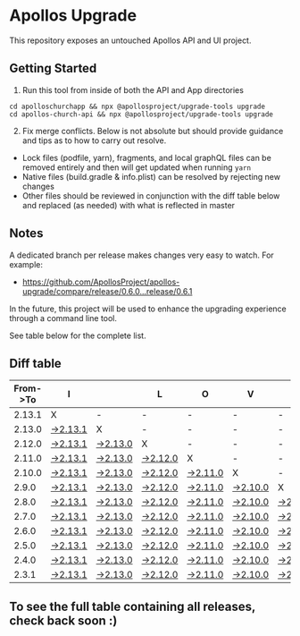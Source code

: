 # Apollos Upgrade

This repository exposes an untouched Apollos API and UI project.

## Getting Started

1. Run this tool from inside of both the API and App directories

```
cd apolloschurchapp && npx @apollosproject/upgrade-tools upgrade
cd apollos-church-api && npx @apollosproject/upgrade-tools upgrade
```

2. Fix merge conflicts. Below is not absolute but should provide guidance and tips as to how to carry out resolve.
* Lock files (podfile, yarn), fragments, and local graphQL files can be removed entirely and then will get updated when running `yarn`
* Native files (build.gradle & info.plist) can be resolved by rejecting new changes
* Other files should be reviewed in conjunction with the diff table below and replaced (as needed) with what is reflected in master

## Notes

A dedicated branch per release makes changes very easy
to watch. For example:

* https://github.com/ApollosProject/apollos-upgrade/compare/release/0.6.0...release/0.6.1

In the future, this project will be used to enhance the upgrading experience through a command line tool.

See table below for the complete list.

## Diff table

| From->To | I                                                                                                    |                                                                                                      | L                                                                                                    | O                                                                                                    | V                                                                                                   | E                                                                                                 |                                                                                                   | D                                                                                                 | I                                                                                                 | F                                                                                                 | F                                                                                                 | S   |
| -------- | ---------------------------------------------------------------------------------------------------- | ---------------------------------------------------------------------------------------------------- | ---------------------------------------------------------------------------------------------------- | ---------------------------------------------------------------------------------------------------- | --------------------------------------------------------------------------------------------------- | ------------------------------------------------------------------------------------------------- | ------------------------------------------------------------------------------------------------- | ------------------------------------------------------------------------------------------------- | ------------------------------------------------------------------------------------------------- | ------------------------------------------------------------------------------------------------- | ------------------------------------------------------------------------------------------------- | --- |
| 2.13.1   | X                                                                                                    | -                                                                                                    | -                                                                                                    | -                                                                                                    | -                                                                                                   | -                                                                                                 | -                                                                                                 | -                                                                                                 | -                                                                                                 | -                                                                                                 | -                                                                                                 | -   |
| 2.13.0   | [->2.13.1](https://github.com/ApollosProject/apollos-upgrade/compare/release/2.13.0..release/2.13.1) | X                                                                                                    | -                                                                                                    | -                                                                                                    | -                                                                                                   | -                                                                                                 | -                                                                                                 | -                                                                                                 | -                                                                                                 | -                                                                                                 | -                                                                                                 | -   |
| 2.12.0   | [->2.13.1](https://github.com/ApollosProject/apollos-upgrade/compare/release/2.12.0..release/2.13.1) | [->2.13.0](https://github.com/ApollosProject/apollos-upgrade/compare/release/2.12.0..release/2.13.0) | X                                                                                                    | -                                                                                                    | -                                                                                                   | -                                                                                                 | -                                                                                                 | -                                                                                                 | -                                                                                                 | -                                                                                                 | -                                                                                                 | -   |
| 2.11.0   | [->2.13.1](https://github.com/ApollosProject/apollos-upgrade/compare/release/2.11.0..release/2.13.1) | [->2.13.0](https://github.com/ApollosProject/apollos-upgrade/compare/release/2.11.0..release/2.13.0) | [->2.12.0](https://github.com/ApollosProject/apollos-upgrade/compare/release/2.11.0..release/2.12.0) | X                                                                                                    | -                                                                                                   | -                                                                                                 | -                                                                                                 | -                                                                                                 | -                                                                                                 | -                                                                                                 | -                                                                                                 | -   |
| 2.10.0   | [->2.13.1](https://github.com/ApollosProject/apollos-upgrade/compare/release/2.10.0..release/2.13.1) | [->2.13.0](https://github.com/ApollosProject/apollos-upgrade/compare/release/2.10.0..release/2.13.0) | [->2.12.0](https://github.com/ApollosProject/apollos-upgrade/compare/release/2.10.0..release/2.12.0) | [->2.11.0](https://github.com/ApollosProject/apollos-upgrade/compare/release/2.10.0..release/2.11.0) | X                                                                                                   | -                                                                                                 | -                                                                                                 | -                                                                                                 | -                                                                                                 | -                                                                                                 | -                                                                                                 | -   |
| 2.9.0    | [->2.13.1](https://github.com/ApollosProject/apollos-upgrade/compare/release/2.9.0..release/2.13.1)  | [->2.13.0](https://github.com/ApollosProject/apollos-upgrade/compare/release/2.9.0..release/2.13.0)  | [->2.12.0](https://github.com/ApollosProject/apollos-upgrade/compare/release/2.9.0..release/2.12.0)  | [->2.11.0](https://github.com/ApollosProject/apollos-upgrade/compare/release/2.9.0..release/2.11.0)  | [->2.10.0](https://github.com/ApollosProject/apollos-upgrade/compare/release/2.9.0..release/2.10.0) | X                                                                                                 | -                                                                                                 | -                                                                                                 | -                                                                                                 | -                                                                                                 | -                                                                                                 | -   |
| 2.8.0    | [->2.13.1](https://github.com/ApollosProject/apollos-upgrade/compare/release/2.8.0..release/2.13.1)  | [->2.13.0](https://github.com/ApollosProject/apollos-upgrade/compare/release/2.8.0..release/2.13.0)  | [->2.12.0](https://github.com/ApollosProject/apollos-upgrade/compare/release/2.8.0..release/2.12.0)  | [->2.11.0](https://github.com/ApollosProject/apollos-upgrade/compare/release/2.8.0..release/2.11.0)  | [->2.10.0](https://github.com/ApollosProject/apollos-upgrade/compare/release/2.8.0..release/2.10.0) | [->2.9.0](https://github.com/ApollosProject/apollos-upgrade/compare/release/2.8.0..release/2.9.0) | X                                                                                                 | -                                                                                                 | -                                                                                                 | -                                                                                                 | -                                                                                                 | -   |
| 2.7.0    | [->2.13.1](https://github.com/ApollosProject/apollos-upgrade/compare/release/2.7.0..release/2.13.1)  | [->2.13.0](https://github.com/ApollosProject/apollos-upgrade/compare/release/2.7.0..release/2.13.0)  | [->2.12.0](https://github.com/ApollosProject/apollos-upgrade/compare/release/2.7.0..release/2.12.0)  | [->2.11.0](https://github.com/ApollosProject/apollos-upgrade/compare/release/2.7.0..release/2.11.0)  | [->2.10.0](https://github.com/ApollosProject/apollos-upgrade/compare/release/2.7.0..release/2.10.0) | [->2.9.0](https://github.com/ApollosProject/apollos-upgrade/compare/release/2.7.0..release/2.9.0) | [->2.8.0](https://github.com/ApollosProject/apollos-upgrade/compare/release/2.7.0..release/2.8.0) | X                                                                                                 | -                                                                                                 | -                                                                                                 | -                                                                                                 | -   |
| 2.6.0    | [->2.13.1](https://github.com/ApollosProject/apollos-upgrade/compare/release/2.6.0..release/2.13.1)  | [->2.13.0](https://github.com/ApollosProject/apollos-upgrade/compare/release/2.6.0..release/2.13.0)  | [->2.12.0](https://github.com/ApollosProject/apollos-upgrade/compare/release/2.6.0..release/2.12.0)  | [->2.11.0](https://github.com/ApollosProject/apollos-upgrade/compare/release/2.6.0..release/2.11.0)  | [->2.10.0](https://github.com/ApollosProject/apollos-upgrade/compare/release/2.6.0..release/2.10.0) | [->2.9.0](https://github.com/ApollosProject/apollos-upgrade/compare/release/2.6.0..release/2.9.0) | [->2.8.0](https://github.com/ApollosProject/apollos-upgrade/compare/release/2.6.0..release/2.8.0) | [->2.7.0](https://github.com/ApollosProject/apollos-upgrade/compare/release/2.6.0..release/2.7.0) | X                                                                                                 | -                                                                                                 | -                                                                                                 | -   |
| 2.5.0    | [->2.13.1](https://github.com/ApollosProject/apollos-upgrade/compare/release/2.5.0..release/2.13.1)  | [->2.13.0](https://github.com/ApollosProject/apollos-upgrade/compare/release/2.5.0..release/2.13.0)  | [->2.12.0](https://github.com/ApollosProject/apollos-upgrade/compare/release/2.5.0..release/2.12.0)  | [->2.11.0](https://github.com/ApollosProject/apollos-upgrade/compare/release/2.5.0..release/2.11.0)  | [->2.10.0](https://github.com/ApollosProject/apollos-upgrade/compare/release/2.5.0..release/2.10.0) | [->2.9.0](https://github.com/ApollosProject/apollos-upgrade/compare/release/2.5.0..release/2.9.0) | [->2.8.0](https://github.com/ApollosProject/apollos-upgrade/compare/release/2.5.0..release/2.8.0) | [->2.7.0](https://github.com/ApollosProject/apollos-upgrade/compare/release/2.5.0..release/2.7.0) | [->2.6.0](https://github.com/ApollosProject/apollos-upgrade/compare/release/2.5.0..release/2.6.0) | X                                                                                                 | -                                                                                                 | -   |
| 2.4.0    | [->2.13.1](https://github.com/ApollosProject/apollos-upgrade/compare/release/2.4.0..release/2.13.1)  | [->2.13.0](https://github.com/ApollosProject/apollos-upgrade/compare/release/2.4.0..release/2.13.0)  | [->2.12.0](https://github.com/ApollosProject/apollos-upgrade/compare/release/2.4.0..release/2.12.0)  | [->2.11.0](https://github.com/ApollosProject/apollos-upgrade/compare/release/2.4.0..release/2.11.0)  | [->2.10.0](https://github.com/ApollosProject/apollos-upgrade/compare/release/2.4.0..release/2.10.0) | [->2.9.0](https://github.com/ApollosProject/apollos-upgrade/compare/release/2.4.0..release/2.9.0) | [->2.8.0](https://github.com/ApollosProject/apollos-upgrade/compare/release/2.4.0..release/2.8.0) | [->2.7.0](https://github.com/ApollosProject/apollos-upgrade/compare/release/2.4.0..release/2.7.0) | [->2.6.0](https://github.com/ApollosProject/apollos-upgrade/compare/release/2.4.0..release/2.6.0) | [->2.5.0](https://github.com/ApollosProject/apollos-upgrade/compare/release/2.4.0..release/2.5.0) | X                                                                                                 | -   |
| 2.3.1    | [->2.13.1](https://github.com/ApollosProject/apollos-upgrade/compare/release/2.3.1..release/2.13.1)  | [->2.13.0](https://github.com/ApollosProject/apollos-upgrade/compare/release/2.3.1..release/2.13.0)  | [->2.12.0](https://github.com/ApollosProject/apollos-upgrade/compare/release/2.3.1..release/2.12.0)  | [->2.11.0](https://github.com/ApollosProject/apollos-upgrade/compare/release/2.3.1..release/2.11.0)  | [->2.10.0](https://github.com/ApollosProject/apollos-upgrade/compare/release/2.3.1..release/2.10.0) | [->2.9.0](https://github.com/ApollosProject/apollos-upgrade/compare/release/2.3.1..release/2.9.0) | [->2.8.0](https://github.com/ApollosProject/apollos-upgrade/compare/release/2.3.1..release/2.8.0) | [->2.7.0](https://github.com/ApollosProject/apollos-upgrade/compare/release/2.3.1..release/2.7.0) | [->2.6.0](https://github.com/ApollosProject/apollos-upgrade/compare/release/2.3.1..release/2.6.0) | [->2.5.0](https://github.com/ApollosProject/apollos-upgrade/compare/release/2.3.1..release/2.5.0) | [->2.4.0](https://github.com/ApollosProject/apollos-upgrade/compare/release/2.3.1..release/2.4.0) | X   |

## To see the full table containing all releases, check back soon :)
